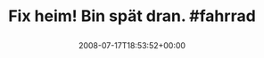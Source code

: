 ---
retweeted: false
source: <a href="http://www.cloudhopper.com/" rel="nofollow">Twitter SMS</a>
entities:
  hashtags:
  - text: fahrrad
    indices:
    - '25'
    - '33'
  symbols: []
  user_mentions: []
  urls: []
display_text_range:
- '0'
- '33'
favorite_count: '0'
id_str: '861181195'
truncated: false
retweet_count: '0'
id: '861181195'
created_at: Thu Jul 17 18:53:52 +0000 2008
favorited: false
full_text: 'Fix heim! Bin spät dran. #fahrrad'
lang: de
tags:
- fahrrad
- pesos/twitter
date: '2008-07-17T18:53:52+00:00'
src: https://twitter.com/bascht/status/861181195
original_url: https://twitter.com/bascht/status/861181195
type: twitter_tweet
text: 'Fix heim! Bin spät dran. #fahrrad'
title: 'Fix heim! Bin spät dran. #fahrrad

  '

---